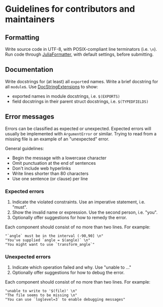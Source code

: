 # Guidelines for contributors and maintainers


## Formatting

Write source code in UTF-8, with POSIX-compliant line terminators (i.e. `\n`).
Run code through [JuliaFormatter](https://github.com/domluna/JuliaFormatter.jl),
with default settings, before submitting.


## Documentation

Write docstrings for (at least) all `export`ed names.
Write a brief docstring for all `module`s.
Use [DocStringExtensions](https://github.com/JuliaDocs/DocStringExtensions.jl)
to show:

-   exported names in module docstrings, i.e. `$(EXPORTS)`
-   field docstrings in their parent struct docstrings, i.e. `$(TYPEDFIELDS)`


## Error messages

Errors can be classified as expected or unexpected. 
Expected errors will usually be implemented with `ArgumentError` or similar.
Trying to read from a missing file is an example of an "unexpected" error.

General guidelines:

-   Begin the message with a lowercase character
-   Omit punctuation at the end of sentences
-   Don't include web hyperlinks
-   Write lines shorter than 80 characters
-   Use one sentence (or clause) per line

### Expected errors

1.  Indicate the violated constraints. Use an imperative statement, i.e. "must".
2.  Show the invalid name or expression. Use the second person, i.e. "you".
3.  Optionally offer suggestions for how to remedy the error.

Each component should consist of no more than two lines. For example:

    "`angle` must be in the interval (-90,90] \n"
    "You've supplied `angle = $(angle)` \n"
    "You might want to use `transform_angle`"

### Unexpected errors

1.  Indicate which operation failed and why. Use "unable to ..."
2.  Optionally offer suggestions for how to debug the error.

Each component should consist of no more than two lines. For example:

    "unable to write to '$(file)' \n"
    "The file seems to be missing \n"
    "You can use `loglevel=3` to enable debugging messages"
